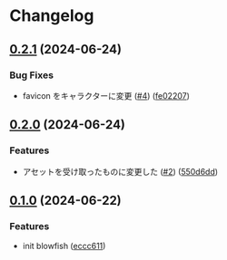 # Changelog

## [0.2.1](https://github.com/chanyou0311/incubation-rendezvous/compare/v0.2.0...v0.2.1) (2024-06-24)


### Bug Fixes

* favicon をキャラクターに変更 ([#4](https://github.com/chanyou0311/incubation-rendezvous/issues/4)) ([fe02207](https://github.com/chanyou0311/incubation-rendezvous/commit/fe02207ab2e775172f7a6078e6cf824f10b56e58))

## [0.2.0](https://github.com/chanyou0311/incubation-rendezvous/compare/v0.1.0...v0.2.0) (2024-06-24)


### Features

* アセットを受け取ったものに変更した ([#2](https://github.com/chanyou0311/incubation-rendezvous/issues/2)) ([550d6dd](https://github.com/chanyou0311/incubation-rendezvous/commit/550d6ddccf072ea854c624e580c8532df5be7121))

## [0.1.0](https://github.com/chanyou0311/incubation-rendezvous/compare/v0.0.1...v0.1.0) (2024-06-22)


### Features

* init blowfish ([eccc611](https://github.com/chanyou0311/incubation-rendezvous/commit/eccc611cc2e0fa8a179a459bfebff655a29c5c36))
